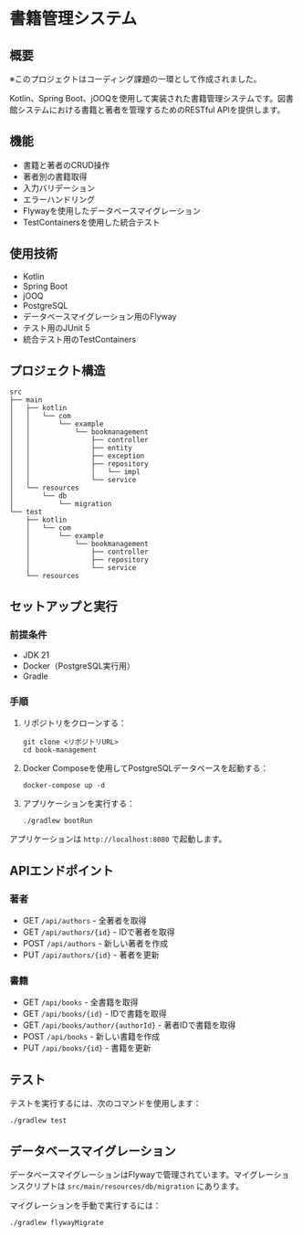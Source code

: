 # 書籍管理システム

## 概要

※このプロジェクトはコーディング課題の一環として作成されました。

Kotlin、Spring Boot、jOOQを使用して実装された書籍管理システムです。図書館システムにおける書籍と著者を管理するためのRESTful APIを提供します。

## 機能

- 書籍と著者のCRUD操作
- 著者別の書籍取得
- 入力バリデーション
- エラーハンドリング
- Flywayを使用したデータベースマイグレーション
- TestContainersを使用した統合テスト

## 使用技術

- Kotlin
- Spring Boot
- jOOQ
- PostgreSQL
- データベースマイグレーション用のFlyway
- テスト用のJUnit 5
- 統合テスト用のTestContainers

## プロジェクト構造

```
src
├── main
│   ├── kotlin
│   │   └── com
│   │       └── example
│   │           └── bookmanagement
│   │               ├── controller
│   │               ├── entity
│   │               ├── exception
│   │               ├── repository
│   │               │   └── impl
│   │               └── service
│   └── resources
│       └── db
│           └── migration
└── test
    ├── kotlin
    │   └── com
    │       └── example
    │           └── bookmanagement
    │               ├── controller
    │               ├── repository
    │               └── service
    └── resources
```

## セットアップと実行

### 前提条件

- JDK 21
- Docker（PostgreSQL実行用）
- Gradle

### 手順

1. リポジトリをクローンする：
   ```shell
   git clone <リポジトリURL>
   cd book-management
   ```

2. Docker Composeを使用してPostgreSQLデータベースを起動する：
   ```shell
   docker-compose up -d
   ```

3. アプリケーションを実行する：
   ```shell
   ./gradlew bootRun
   ```

アプリケーションは `http://localhost:8080` で起動します。

## APIエンドポイント

### 著者
- GET `/api/authors` - 全著者を取得
- GET `/api/authors/{id}` - IDで著者を取得
- POST `/api/authors` - 新しい著者を作成
- PUT `/api/authors/{id}` - 著者を更新

### 書籍
- GET `/api/books` - 全書籍を取得
- GET `/api/books/{id}` - IDで書籍を取得
- GET `/api/books/author/{authorId}` - 著者IDで書籍を取得
- POST `/api/books` - 新しい書籍を作成
- PUT `/api/books/{id}` - 書籍を更新

## テスト

テストを実行するには、次のコマンドを使用します：
```shell
./gradlew test
```

## データベースマイグレーション

データベースマイグレーションはFlywayで管理されています。マイグレーションスクリプトは `src/main/resources/db/migration` にあります。

マイグレーションを手動で実行するには：
```shell
./gradlew flywayMigrate
```

